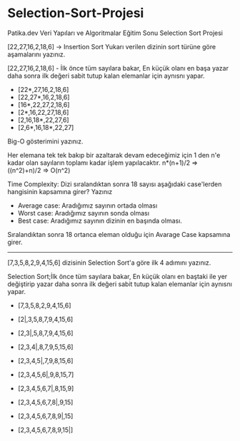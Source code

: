 # Selection-Sort-Projesi
Patika.dev  Veri Yapıları ve Algoritmalar Eğitim Sonu Selection Sort Projesi

[22,27,16,2,18,6] -> Insertion Sort
Yukarı verilen dizinin sort türüne göre aşamalarını yazınız.


[22,27,16,2,18,6] - İlk önce tüm sayılara bakar, En küçük olanı en başa yazar daha sonra ilk değeri sabit tutup kalan elemanlar için aynısnı yapar.

- [22*,27,16,2,18,6]
- [22,27*,16,2,18,6] 
- [16*,22,27,2,18,6]
- [2*,16,22,27,18,6]
- [2,16,18*,22,27,6]
- [2,6*,16,18*,22,27]


Big-O gösterimini yazınız.

Her elemana tek tek bakıp bir azaltarak devam edeceğimiz için 1 den n'e kadar olan sayıların toplamı kadar işlem yapılacaktır.
n*(n+1)/2 => ((n^2)+n)/2 => O(n^2)
 
Time Complexity: Dizi sıralandıktan sonra 18 sayısı aşağıdaki case'lerden hangisinin kapsamına girer? Yazınız

- Average case: Aradığımız sayının ortada olması
- Worst case: Aradığımız sayının sonda olması
- Best case: Aradığımız sayının dizinin en başında olması.

Sıralandıktan sonra 18 ortanca eleman olduğu için Avarage Case kapsamına girer.


--------------------------------------------------------------------------------------------


[7,3,5,8,2,9,4,15,6] dizisinin Selection Sort'a göre ilk 4 adımını yazınız.

Selection Sort;İlk önce tüm sayılara bakar, En küçük olanı en baştaki ile yer değiştirip yazar daha sonra ilk değeri sabit tutup kalan elemanlar için aynısnı yapar.

- [7,3,5,8,2,9,4,15,6]
- [2|,3,5,8,7,9,4,15,6]
- [2,3|,5,8,7,9,4,15,6]
- [2,3,4|,8,7,9,5,15,6]
- [2,3,4,5|,7,9,8,15,6]
- [2,3,4,5,6|,9,8,15,7]
- [2,3,4,5,6,7|,8,15,9]
- [2,3,4,5,6,7,8|,9,15]
- [2,3,4,5,6,7,8,9|,15]

- [2,3,4,5,6,7,8,9,15|]
